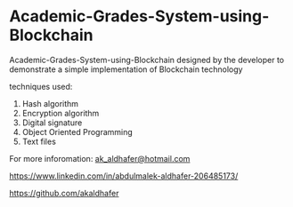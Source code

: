 # Academic-Grades-System-using-Blockchain
Academic-Grades-System-using-Blockchain designed by the developer to demonstrate a simple implementation of Blockchain technology

techniques used:
1. Hash algorithm
2. Encryption algorithm 
3. Digital signature
4. Object Oriented Programming
5. Text files 

For more inforomation: ak_aldhafer@hotmail.com

https://www.linkedin.com/in/abdulmalek-aldhafer-206485173/

https://github.com/akaldhafer 
